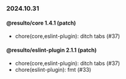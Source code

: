 ### 2024.10.31

#### @resulto/core 1.4.1 (patch)

- chore(core,eslint-plugin): ditch tabs (#37)

#### @resulto/eslint-plugin 2.1.1 (patch)

- chore(core,eslint-plugin): ditch tabs (#37)
- chore(eslint-plugin): fmt (#33)
